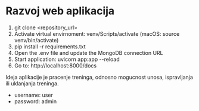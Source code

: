 # Razvoj web aplikacija

1. git clone <repository_url>
2. Activate virtual envirnoment: venv/Scripts/activate (macOS: source venv/bin/activate)
3. pip install -r requirements.txt
4. Open the .env file and update the MongoDB connection URL
5. Start application: uvicorn app:app --reload
6. Go to: http://localhost:8000/docs

Ideja aplikacije je pracenje treninga, odnosno mogucnost unosa, ispravljanja ili uklanjanja treninga.
  - username: user
  - password: admin
